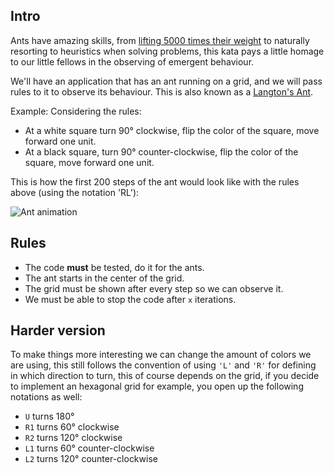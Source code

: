 ## Intro
Ants have amazing skills, from [lifting 5000 times their weight](https://entomologytoday.org/2014/02/11/ants-can-lift-up-to-5000-times-their-own-body-weight-new-study-suggests/) to naturally resorting to heuristics when solving problems, this kata pays a little homage to our little fellows in the observing of emergent behaviour.

We'll have an application that has an ant running on a grid, and we will pass rules to it to observe its behaviour. This is also known as a [Langton's Ant](https://en.wikipedia.org/wiki/Langton%27s_ant).

Example:
Considering the rules:
 - At a white square turn 90° clockwise, flip the color of the square, move forward one unit.
 - At a black square, turn 90° counter-clockwise, flip the color of the square, move forward one unit.
 
This is how the first 200 steps of the ant would look like with the rules above (using the notation 'RL'):

![Ant animation](https://upload.wikimedia.org/wikipedia/commons/0/09/LangtonsAntAnimated.gif)

## Rules

- The code **must** be tested, do it for the ants.
- The ant starts in the center of the grid.
- The grid must be shown after every step so we can observe it.
- We must be able to stop the code after `x` iterations.

## Harder version
To make things more interesting we can change the amount of colors we are using, this still follows the convention of using `'L'` and `'R'` for defining in which direction to turn, this of course depends on the grid, if you decide to implement an hexagonal grid for example, you open up the following notations as well:
- `U` turns 180°
- `R1` turns 60° clockwise
- `R2` turns 120° clockwise
- `L1` turns 60° counter-clockwise
- `L2` turns 120° counter-clockwise
